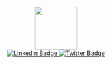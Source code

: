 
<div id="header" align="center" >
<img src="https://media.giphy.com/media/M9gbBd9nbDrOTu1Mqx/giphy.gif" width="100"/>
</div>


<div id="badges" align="center" > 
<a href="https://www.linkedin.com/in/mokhele-katleho"> <img src="https://img.shields.io/badge/LinkedIn-blue?style=for-the-badge&logo=linkedin&logoColor=white" alt="LinkedIn Badge"/> </a> 
<a href="https://twitter.com/Mokhele_K?t=UKAgtEBrLuUHO7po3Vv-dw&s=09"> <img src="https://img.shields.io/badge/Twitter-blue?style=for-the-badge&logo=twitter&logoColor=white" alt="Twitter Badge"/> </a> 
</div> 


